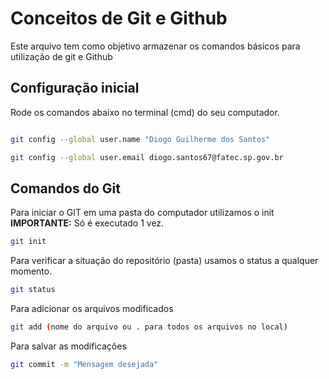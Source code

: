 # Conceitos de Git e Github
Este arquivo tem como objetivo armazenar os comandos básicos
para utilização de git e Github

## Configuração inicial
Rode os comandos abaixo no terminal (cmd) do seu computador.
```bash 

git config --global user.name "Diogo Guilherme dos Santos"

git config --global user.email diogo.santos67@fatec.sp.gov.br
```

## Comandos do Git
Para iniciar o GIT em uma pasta do computador utilizamos o init
**IMPORTANTE:** Só é executado 1 vez.
```bash
git init
```

Para verificar a situação do repositório (pasta)
usamos o status a qualquer momento.
```bash
git status
```

Para adicionar os arquivos modificados
```bash
git add (nome do arquivo ou . para todos os arquivos no local)
```

Para salvar as modificações 
```bash
git commit -m "Mensagem desejada"
```

